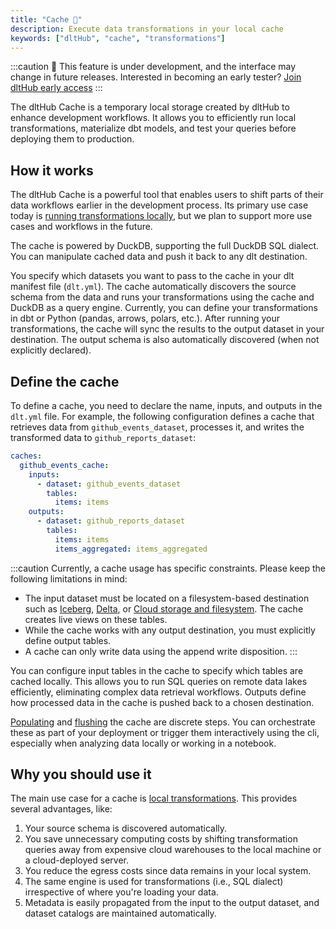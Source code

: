 ```yaml
---
title: "Cache 🧪"
description: Execute data transformations in your local cache
keywords: ["dltHub", "cache", "transformations"]
---
```


:::caution
🚧 This feature is under development, and the interface may change in future releases. Interested in becoming an early tester? [Join dltHub early access](https://info.dlthub.com/waiting-list)
:::

The dltHub Cache is a temporary local storage created by dltHub to enhance development workflows. It allows you to efficiently run local transformations, materialize dbt models, and test your queries before deploying them to production.

## How it works

The dltHub Cache is a powerful tool that enables users to shift parts of their data workflows earlier in the development process. Its primary use case today is [running transformations locally](../features/transformations/index.md), but we plan to support more use cases and workflows in the future.

The cache is powered by DuckDB, supporting the full DuckDB SQL dialect. You can manipulate cached data and push it back to any dlt destination.

You specify which datasets you want to pass to the cache in your dlt manifest file (`dlt.yml`). The cache automatically discovers the source schema from the data and runs your transformations using the cache and DuckDB as a query engine. Currently, you can define your transformations in dbt or Python (pandas, arrows, polars, etc.). After running your transformations, the cache will sync the results to the output dataset in your destination. The output schema is also automatically discovered (when not explicitly declared).

## Define the cache

To define a cache, you need to declare the name, inputs, and outputs in the `dlt.yml` file. For example, the following configuration defines a cache that retrieves data
from `github_events_dataset`, processes it, and writes the transformed data to `github_reports_dataset`:

```yaml
caches:
  github_events_cache:
    inputs:
      - dataset: github_events_dataset
        tables:
          items: items
    outputs:
      - dataset: github_reports_dataset
        tables:
          items: items
          items_aggregated: items_aggregated
```

:::caution
Currently, a cache usage has specific constraints. Please keep the following limitations in mind:

* The input dataset must be located on a filesystem-based destination such as [Iceberg](../ecosystem/iceberg.md), [Delta](../ecosystem/delta.md), or [Cloud storage and filesystem](../../dlt-ecosystem/destinations/filesystem.md). The cache creates live views on these tables.
* While the cache works with any output destination, you must explicitly define output tables.
* A cache can only write data using the append write disposition.
:::

You can configure input tables in the cache to specify which tables are cached locally. This allows you to run SQL queries on remote data lakes efficiently, eliminating complex data retrieval workflows.
Outputs define how processed data in the cache is pushed back to a chosen destination.

[Populating](../reference.md#dlt-cache-populate) and [flushing](../reference.md#dlt-cache-flush) the cache are discrete steps.
You can orchestrate these as part of your deployment or trigger them interactively using the cli, especially when analyzing data locally or working in a notebook.

## Why you should use it

The main use case for a cache is [local transformations](../features/transformations/index.md). This provides several advantages, like:

1. Your source schema is discovered automatically.
2. You save unnecessary computing costs by shifting transformation queries away from expensive cloud warehouses to the local machine or a cloud-deployed server.
3. You reduce the egress costs since data remains in your local system.
4. The same engine is used for transformations (i.e., SQL dialect) irrespective of where you're loading your data.
5. Metadata is easily propagated from the input to the output dataset, and dataset catalogs are maintained automatically.

